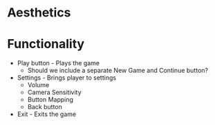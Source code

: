 # Aesthetics
# Functionality
- Play button - Plays the game
	- Should we include a separate New Game and Continue button?
- Settings - Brings player to settings
	- Volume
	- Camera Sensitivity
	- Button Mapping
	- Back button
- Exit - Exits the game